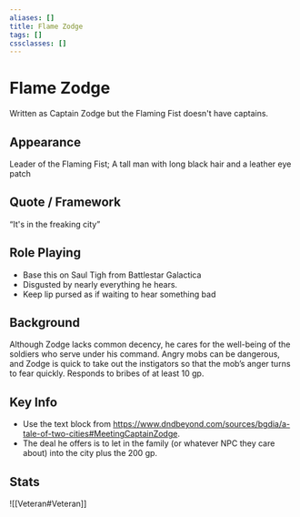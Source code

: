 ```yaml
---
aliases: []
title: Flame Zodge
tags: []
cssclasses: []
---
```

# Flame Zodge
Written as Captain Zodge but the Flaming Fist doesn't have captains.

## Appearance
Leader of the Flaming Fist; A tall man with long black hair and a leather eye patch

## Quote / Framework
“It's in the freaking city”

## Role Playing
- Base this on Saul Tigh from Battlestar Galactica
- Disgusted by nearly everything he hears.
- Keep lip pursed as if waiting to hear something bad

## Background
Although Zodge lacks common decency, he cares for the well-being of the soldiers who serve under his command. Angry mobs can be dangerous, and Zodge is quick to take out the instigators so that the mob’s anger turns to fear quickly. Responds to bribes of at least 10 gp.

## Key Info
- Use the text block from https://www.dndbeyond.com/sources/bgdia/a-tale-of-two-cities#MeetingCaptainZodge.
- The deal he offers is to let in the family (or whatever NPC they care about) into the city plus the 200 gp.

## Stats
![[Veteran#Veteran]]